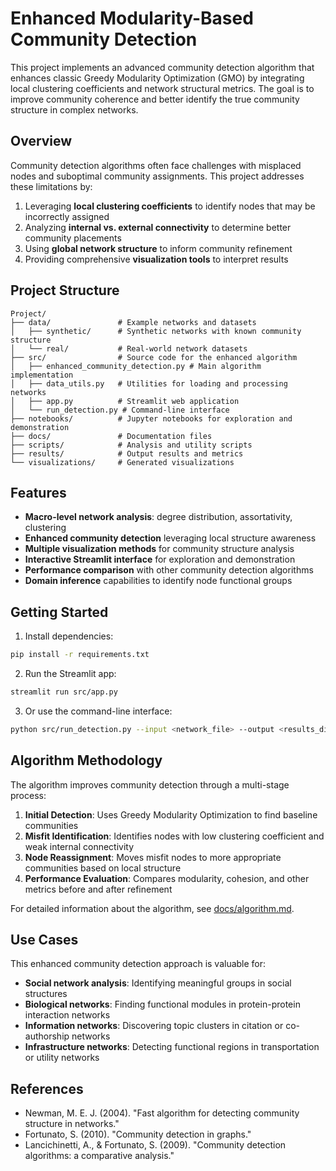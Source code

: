 # Enhanced Modularity-Based Community Detection

This project implements an advanced community detection algorithm that enhances classic Greedy Modularity Optimization (GMO) by integrating local clustering coefficients and network structural metrics. The goal is to improve community coherence and better identify the true community structure in complex networks.

## Overview

Community detection algorithms often face challenges with misplaced nodes and suboptimal community assignments. This project addresses these limitations by:

1. Leveraging **local clustering coefficients** to identify nodes that may be incorrectly assigned
2. Analyzing **internal vs. external connectivity** to determine better community placements
3. Using **global network structure** to inform community refinement
4. Providing comprehensive **visualization tools** to interpret results

## Project Structure

```
Project/
├── data/               # Example networks and datasets
│   ├── synthetic/      # Synthetic networks with known community structure
│   └── real/           # Real-world network datasets
├── src/                # Source code for the enhanced algorithm
│   ├── enhanced_community_detection.py # Main algorithm implementation
│   ├── data_utils.py   # Utilities for loading and processing networks
│   ├── app.py          # Streamlit web application
│   └── run_detection.py # Command-line interface
├── notebooks/          # Jupyter notebooks for exploration and demonstration
├── docs/               # Documentation files
├── scripts/            # Analysis and utility scripts
├── results/            # Output results and metrics
└── visualizations/     # Generated visualizations
```

## Features

- **Macro-level network analysis**: degree distribution, assortativity, clustering
- **Enhanced community detection** leveraging local structure awareness
- **Multiple visualization methods** for community structure analysis
- **Interactive Streamlit interface** for exploration and demonstration
- **Performance comparison** with other community detection algorithms
- **Domain inference** capabilities to identify node functional groups

## Getting Started

1. Install dependencies:
```bash
pip install -r requirements.txt
```

2. Run the Streamlit app:
```bash
streamlit run src/app.py
```

3. Or use the command-line interface:
```bash
python src/run_detection.py --input <network_file> --output <results_dir> --visualize
```

## Algorithm Methodology

The algorithm improves community detection through a multi-stage process:

1. **Initial Detection**: Uses Greedy Modularity Optimization to find baseline communities
2. **Misfit Identification**: Identifies nodes with low clustering coefficient and weak internal connectivity
3. **Node Reassignment**: Moves misfit nodes to more appropriate communities based on local structure
4. **Performance Evaluation**: Compares modularity, cohesion, and other metrics before and after refinement

For detailed information about the algorithm, see [docs/algorithm.md](docs/algorithm.md).

## Use Cases

This enhanced community detection approach is valuable for:

- **Social network analysis**: Identifying meaningful groups in social structures
- **Biological networks**: Finding functional modules in protein-protein interaction networks
- **Information networks**: Discovering topic clusters in citation or co-authorship networks
- **Infrastructure networks**: Detecting functional regions in transportation or utility networks

## References

- Newman, M. E. J. (2004). "Fast algorithm for detecting community structure in networks."
- Fortunato, S. (2010). "Community detection in graphs."
- Lancichinetti, A., & Fortunato, S. (2009). "Community detection algorithms: a comparative analysis."
